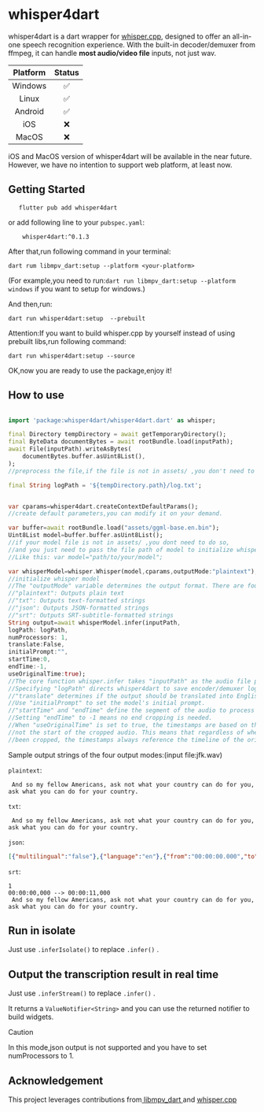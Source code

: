 # whisper4dart

whisper4dart is a dart wrapper for [whisper.cpp](https://github.com/ggerganov/whisper.cpp), designed to offer an all-in-one speech recognition experience. With the built-in decoder/demuxer from ffmpeg, it can handle **most audio/video file** inputs, not just wav.

| Platform | Status |
| :------: | :----: |
| Windows |   ✅   |
|  Linux  |   ✅   |
| Android |   ✅   |
|   iOS   |   ❌   |
|  MacOS  |   ❌   |

iOS and MacOS version of whisper4dart will be available in the near future. However, we have no intention to support web platform, at least now.

## Getting Started

```
   flutter pub add whisper4dart
```

or add following line to your `pubspec.yaml`:

```
    whisper4dart:^0.1.3
```

After that,run following command in your terminal:

```
dart rum libmpv_dart:setup --platform <your-platform>
```

(For example,you need to run:`dart run libmpv_dart:setup --platform windows` if you want to setup for windows.)

And then,run:

```
dart run whisper4dart:setup  --prebuilt
```

Attention:If you want to build whisper.cpp by yourself instead of using prebuilt libs,run following command:

```
dart run whisper4dart:setup --source
```

OK,now you are ready to use the package,enjoy it!

## How to use

```dart

import 'package:whisper4dart/whisper4dart.dart' as whisper;

final Directory tempDirectory = await getTemporaryDirectory();
final ByteData documentBytes = await rootBundle.load(inputPath);
await File(inputPath).writeAsBytes(
    documentBytes.buffer.asUint8List(),
);
//preprocess the file,if the file is not in assets/ ,you don't need to use the code above.

final String logPath = '${tempDirectory.path}/log.txt';


var cparams=whisper4dart.createContextDefaultParams();
//create default parameters,you can modify it on your demand.

var buffer=await rootBundle.load("assets/ggml-base.en.bin");
Uint8List model=buffer.buffer.asUint8List();
//if your model file is not in assets/ ,you dont need to do so,
//and you just need to pass the file path of model to initialize whisper.
//Like this: var model="path/to/your/model";

var whisperModel=whisper.Whisper(model,cparams,outputMode:"plaintext");
//initialize whisper model
//The "outputMode" variable determines the output format. There are four options:
//"plaintext": Outputs plain text
//"txt": Outputs text-formatted strings
//"json": Outputs JSON-formatted strings
//"srt": Outputs SRT-subtitle-formatted strings
String output=await whisperModel.infer(inputPath,
logPath: logPath,
numProcessors: 1,
translate:False,
initialPrompt:"",
startTime:0,
endTime:-1,
useOriginalTime:true);
//The core function whisper.infer takes "inputPath" as the audio file path (e.g., /tmp/jfk.mp3).
//Specifying "logPath" directs whisper4dart to save encoder/demuxer logs in that directory.
//"translate" determines if the output should be translated into English.
//Use "initialPrompt" to set the model's initial prompt.
//"startTime" and "endTime" define the segment of the audio to process (unit: milliseconds).
//Setting "endTime" to -1 means no end cropping is needed.
//When "useOriginalTime" is set to true, the timestamps are based on the start of the original audio, 
//not the start of the cropped audio. This means that regardless of whether the audio has 
//been cropped, the timestamps always reference the timeline of the original audio.
```

Sample output strings of the four output modes:(input file:jfk.wav)

`plaintext`:

```
 And so my fellow Americans, ask not what your country can do for you, ask what you can do for your country.
```

`txt`:

```
 And so my fellow Americans, ask not what your country can do for you, ask what you can do for your country.
```

`json`:

```json
[{"multilingual":"false"},{"language":"en"},{"from":"00:00:00.000","to":"00:00:11.000","text":" And so my fellow Americans, ask not what your country can do for you, ask what you can do for your country."}]
```

`srt`:

```
1
00:00:00,000 --> 00:00:11,000
 And so my fellow Americans, ask not what your country can do for you, ask what you can do for your country.
```

## Run in isolate

Just use `.inferIsolate()` to replace `.infer()` .

## Output the transcription result in real time

Just use `.inferStream()` to replace `.infer()` .

It returns a `ValueNotifier<String>` and you can use the returned notifier to build widgets.

> [!CAUTION]
> In this mode,json output is not supported and you have to set numProcessors to 1.

## Acknowledgement

This project leverages contributions from[ libmpv_dart ](https://github.com/Playboy-Player/libmpv_dart)and [whisper.cpp](https://github.com/ggerganov/whisper.cpp)
